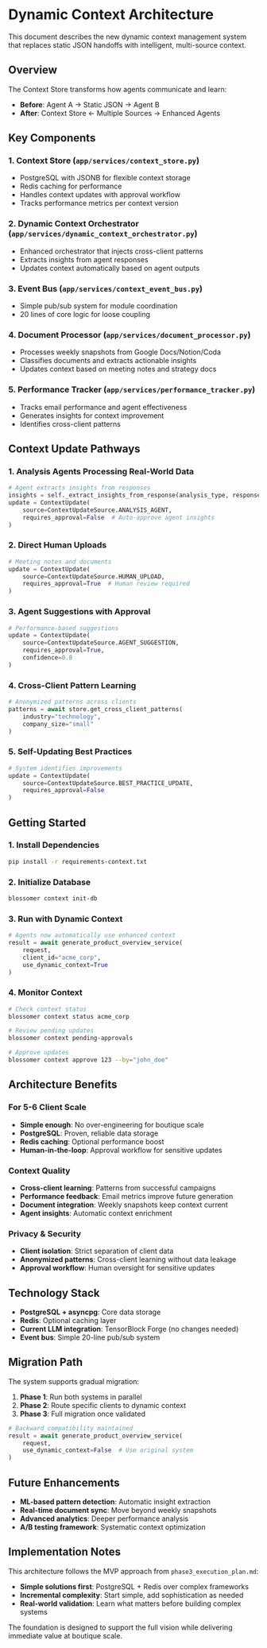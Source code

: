 # Dynamic Context Architecture

This document describes the new dynamic context management system that replaces static JSON handoffs with intelligent, multi-source context.

## Overview

The Context Store transforms how agents communicate and learn:
- **Before**: Agent A → Static JSON → Agent B
- **After**: Context Store ← Multiple Sources → Enhanced Agents

## Key Components

### 1. Context Store (`app/services/context_store.py`)
- PostgreSQL with JSONB for flexible context storage
- Redis caching for performance
- Handles context updates with approval workflow
- Tracks performance metrics per context version

### 2. Dynamic Context Orchestrator (`app/services/dynamic_context_orchestrator.py`)
- Enhanced orchestrator that injects cross-client patterns
- Extracts insights from agent responses
- Updates context automatically based on agent outputs

### 3. Event Bus (`app/services/context_event_bus.py`)
- Simple pub/sub system for module coordination
- 20 lines of core logic for loose coupling

### 4. Document Processor (`app/services/document_processor.py`)
- Processes weekly snapshots from Google Docs/Notion/Coda
- Classifies documents and extracts actionable insights
- Updates context based on meeting notes and strategy docs

### 5. Performance Tracker (`app/services/performance_tracker.py`)
- Tracks email performance and agent effectiveness
- Generates insights for context improvement
- Identifies cross-client patterns

## Context Update Pathways

### 1. Analysis Agents Processing Real-World Data
```python
# Agent extracts insights from responses
insights = self._extract_insights_from_response(analysis_type, response)
update = ContextUpdate(
    source=ContextUpdateSource.ANALYSIS_AGENT,
    requires_approval=False  # Auto-approve agent insights
)
```

### 2. Direct Human Uploads
```python
# Meeting notes and documents
update = ContextUpdate(
    source=ContextUpdateSource.HUMAN_UPLOAD,
    requires_approval=True  # Human review required
)
```

### 3. Agent Suggestions with Approval
```python
# Performance-based suggestions
update = ContextUpdate(
    source=ContextUpdateSource.AGENT_SUGGESTION,
    requires_approval=True,
    confidence=0.8
)
```

### 4. Cross-Client Pattern Learning
```python
# Anonymized patterns across clients
patterns = await store.get_cross_client_patterns(
    industry="technology",
    company_size="small"
)
```

### 5. Self-Updating Best Practices
```python
# System identifies improvements
update = ContextUpdate(
    source=ContextUpdateSource.BEST_PRACTICE_UPDATE,
    requires_approval=False
)
```

## Getting Started

### 1. Install Dependencies
```bash
pip install -r requirements-context.txt
```

### 2. Initialize Database
```bash
blossomer context init-db
```

### 3. Run with Dynamic Context
```python
# Agents now automatically use enhanced context
result = await generate_product_overview_service(
    request, 
    client_id="acme_corp",
    use_dynamic_context=True
)
```

### 4. Monitor Context
```bash
# Check context status
blossomer context status acme_corp

# Review pending updates
blossomer context pending-approvals

# Approve updates
blossomer context approve 123 --by="john_doe"
```

## Architecture Benefits

### For 5-6 Client Scale
- **Simple enough**: No over-engineering for boutique scale
- **PostgreSQL**: Proven, reliable data storage
- **Redis caching**: Optional performance boost
- **Human-in-the-loop**: Approval workflow for sensitive updates

### Context Quality
- **Cross-client learning**: Patterns from successful campaigns
- **Performance feedback**: Email metrics improve future generation
- **Document integration**: Weekly snapshots keep context current
- **Agent insights**: Automatic context enrichment

### Privacy & Security
- **Client isolation**: Strict separation of client data
- **Anonymized patterns**: Cross-client learning without data leakage
- **Approval workflow**: Human oversight for sensitive updates

## Technology Stack

- **PostgreSQL + asyncpg**: Core data storage
- **Redis**: Optional caching layer
- **Current LLM integration**: TensorBlock Forge (no changes needed)
- **Event bus**: Simple 20-line pub/sub system

## Migration Path

The system supports gradual migration:

1. **Phase 1**: Run both systems in parallel
2. **Phase 2**: Route specific clients to dynamic context
3. **Phase 3**: Full migration once validated

```python
# Backward compatibility maintained
result = await generate_product_overview_service(
    request,
    use_dynamic_context=False  # Use original system
)
```

## Future Enhancements

- **ML-based pattern detection**: Automatic insight extraction
- **Real-time document sync**: Move beyond weekly snapshots
- **Advanced analytics**: Deeper performance analysis
- **A/B testing framework**: Systematic context optimization

## Implementation Notes

This architecture follows the MVP approach from `phase3_execution_plan.md`:
- **Simple solutions first**: PostgreSQL + Redis over complex frameworks
- **Incremental complexity**: Start simple, add sophistication as needed
- **Real-world validation**: Learn what matters before building complex systems

The foundation is designed to support the full vision while delivering immediate value at boutique scale.